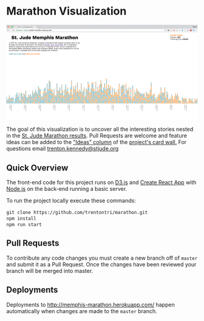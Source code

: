 Marathon Visualization
======================

![marathon viz screenshot](./screenshot.png)


The goal of this visualization is to uncover all the interesting stories nested in the [St. Jude Marathon results](http://www.besttimescct.com/results/marathon-results-by-place-2017.HTML). Pull Requests are welcome and feature ideas can be added to the ["Ideas" column](https://github.com/trentontri/marathon/projects/1#column-3385384)  of the [project's card wall.](https://github.com/trentontri/marathon/projects/1) For questions email trenton.kennedy@stjude.org

## Quick Overview
The front-end code for this project runs on [D3.js](https://d3js.org/) and [Create React App](https://github.com/facebookincubator/create-react-app) with [Node.js](https://nodejs.org/en/) on the back-end running a basic server.

To run the project locally execute these commands:
```
git clone https://github.com/trentontri/marathon.git
npm install
npm run start
```
## Pull Requests
To contribute any code changes you must create a new branch off of `master` and submit it as a Pull Request. Once the changes have been reviewed your branch will be merged into master.

## Deployments
Deployments to http://memphis-marathon.herokuapp.com/ happen automatically when changes are made to the `master` branch.
